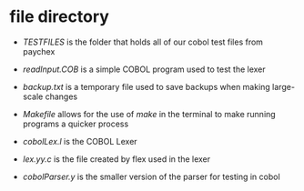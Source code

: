 # file directory
- *TESTFILES* is the folder that holds all of our cobol test files from paychex
- *readInput.COB* is a simple COBOL program used to test the lexer
- *backup.txt* is a temporary file used to save backups when making large-scale changes
- *Makefile* allows for the use of *make* in the terminal to make running programs a quicker process

- *cobolLex.l* is the COBOL Lexer
- *lex.yy.c* is the file created by flex used in the lexer

- *cobolParser.y* is the smaller version of the parser for testing in cobol
